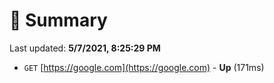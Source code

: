 # 📖 Summary
Last updated: **5/7/2021, 8:25:29 PM**

- `GET` [https://google.com](https://google.com) - **Up** (171ms)
